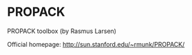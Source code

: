 # PROPACK
PROPACK toolbox (by Rasmus Larsen)

Official homepage: http://sun.stanford.edu/~rmunk/PROPACK/
